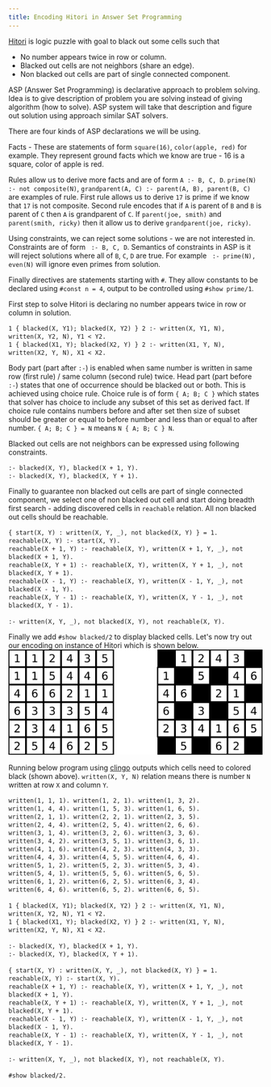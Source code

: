 ```yaml
---   
title: Encoding Hitori in Answer Set Programming
---
```


[Hitori](https://www.nikoli.co.jp/en/puzzles/hitori/) is logic puzzle with goal to black out some cells such that

- No number appears twice in row or column.
- Blacked out cells are not neighbors (share an edge).
- Non blacked out cells are part of single connected component.

ASP (Answer Set Programming) is declarative approach to problem solving. Idea is to give
description of problem you are solving instead of giving algorithm (how to solve).
ASP system will take that description and figure out solution using approach similar SAT solvers.

There are four kinds of ASP declarations we will be using.

Facts - These are statements of form `square(16)`, `color(apple, red)` for example. They represent ground facts
which we know are true - 16 is a square, color of apple is red.

Rules allow us to derive more facts and are of form `A :- B, C, D`. `prime(N) :- not composite(N)`,
`grandparent(A, C) :- parent(A, B), parent(B, C)` are examples of rule. First rule allows us to
derive `17` is prime if we know that `17` is not composite. Second rule encodes that if `A` is parent
of `B` and `B` is parent of `C` then `A` is grandparent of `C`. If `parent(joe, smith)` and
`parent(smith, ricky)` then it allow us to derive `grandparent(joe, ricky)`.

Using constraints, we can reject some solutions - we are not interested in. Constraints are of form
` :- B, C, D`. Semantics of constraints in ASP is it will reject solutions where all of `B`, `C`, `D` are true.
For example ` :- prime(N), even(N)` will ignore even primes from solution.

Finally directives are statements starting with `#`. They allow constants to be declared using `#const n = 4`,
output to be controlled using `#show prime/1`.

First step to solve Hitori is declaring no number appears twice in row or column in solution.

~~~{.default}
1 { blacked(X, Y1); blacked(X, Y2) } 2 :- written(X, Y1, N), written(X, Y2, N), Y1 < Y2.
1 { blacked(X1, Y); blacked(X2, Y) } 2 :- written(X1, Y, N), written(X2, Y, N), X1 < X2.
~~~

Body part (part after `:-`) is enabled when same number is written in same row (first rule) /
same column (second rule) twice. Head part (part before `:-`) states that one of occurrence should be
blacked out or both. This is achieved using choice rule. Choice rule is of form `{ A; B; C }` which states
that solver has choice to include any subset of this set as derived fact. If choice rule contains numbers before
and after set then size of subset should be greater or equal to before number and less than or equal to after
number. `{ A; B; C } = N` means `N { A; B; C } N`.

Blacked out cells are not neighbors can be expressed using following constraints.

~~~{.default}
:- blacked(X, Y), blacked(X + 1, Y).
:- blacked(X, Y), blacked(X, Y + 1).
~~~

Finally to guarantee non blacked out cells are part of single connected component, we select one of non
blacked out cell and start doing breadth first search - adding discovered cells in `reachable` relation.
All non blacked out cells should be reachable.

~~~{.default}
{ start(X, Y) : written(X, Y, _), not blacked(X, Y) } = 1.
reachable(X, Y) :- start(X, Y).
reachable(X + 1, Y) :- reachable(X, Y), written(X + 1, Y, _), not blacked(X + 1, Y).
reachable(X, Y + 1) :- reachable(X, Y), written(X, Y + 1, _), not blacked(X, Y + 1).
reachable(X - 1, Y) :- reachable(X, Y), written(X - 1, Y, _), not blacked(X - 1, Y).
reachable(X, Y - 1) :- reachable(X, Y), written(X, Y - 1, _), not blacked(X, Y - 1).

:- written(X, Y, _), not blacked(X, Y), not reachable(X, Y).

~~~

Finally we add `#show blacked/2` to display blacked cells. Let's now try out our encoding on
instance of Hitori which is shown below. 
![](../../../img/hitori.png)

Running below program using [clingo](https://potassco.org/clingo/) outputs which cells need to
colored black (shown above). `written(X, Y, N)` relation means
there is number `N` written at row `X` and column `Y`.

~~~{.default}
written(1, 1, 1). written(1, 2, 1). written(1, 3, 2).
written(1, 4, 4). written(1, 5, 3). written(1, 6, 5).
written(2, 1, 1). written(2, 2, 1). written(2, 3, 5).
written(2, 4, 4). written(2, 5, 4). written(2, 6, 6).
written(3, 1, 4). written(3, 2, 6). written(3, 3, 6).
written(3, 4, 2). written(3, 5, 1). written(3, 6, 1).
written(4, 1, 6). written(4, 2, 3). written(4, 3, 3).
written(4, 4, 3). written(4, 5, 5). written(4, 6, 4).
written(5, 1, 2). written(5, 2, 3). written(5, 3, 4).
written(5, 4, 1). written(5, 5, 6). written(5, 6, 5).
written(6, 1, 2). written(6, 2, 5). written(6, 3, 4).
written(6, 4, 6). written(6, 5, 2). written(6, 6, 5).

1 { blacked(X, Y1); blacked(X, Y2) } 2 :- written(X, Y1, N), written(X, Y2, N), Y1 < Y2.
1 { blacked(X1, Y); blacked(X2, Y) } 2 :- written(X1, Y, N), written(X2, Y, N), X1 < X2.

:- blacked(X, Y), blacked(X + 1, Y).
:- blacked(X, Y), blacked(X, Y + 1).

{ start(X, Y) : written(X, Y, _), not blacked(X, Y) } = 1.
reachable(X, Y) :- start(X, Y).
reachable(X + 1, Y) :- reachable(X, Y), written(X + 1, Y, _), not blacked(X + 1, Y).
reachable(X, Y + 1) :- reachable(X, Y), written(X, Y + 1, _), not blacked(X, Y + 1).
reachable(X - 1, Y) :- reachable(X, Y), written(X - 1, Y, _), not blacked(X - 1, Y).
reachable(X, Y - 1) :- reachable(X, Y), written(X, Y - 1, _), not blacked(X, Y - 1).

:- written(X, Y, _), not blacked(X, Y), not reachable(X, Y).

#show blacked/2.
~~~


